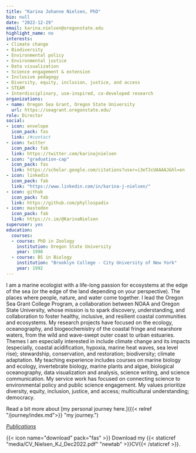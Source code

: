 ```yaml
---
title: "Karina Johanne Nielsen, PhD"
bio: null
date: "2022-12-29"
email: karina.nielsen@oregonstate.edu
highlight_name: no
interests:
- Climate change
- Biodiversity
- Environmental policy
- Environmental justice
- Data visualization
- Science engagement & extension
- Inclusive pedagogy
- Diversity, equity, inclusion, justice, and access
- STEAM
- Interdisciplinary, use-inspired, co-developed research
organizations:
- name: Oregon Sea Grant, Oregon State University
  url: https://seagrant.oregonstate.edu/
role: Director
social:
- icon: envelope
  icon_pack: fas
  link: /#contact
- icon: twitter
  icon_pack: fab
  link: https://twitter.com/karinajnielsen
- icon: "graduation-cap"
  icon_pack: fas
  link: https://scholar.google.com/citations?user=i3eTJcUAAAAJ&hl=en
- icon: linkedin
  icon_pack: fab
  link: "https://www.linkedin.com/in/karina-j-nielsen/"
- icon: github
  icon_pack: fab
  link: https://github.com/phyllospadix
- icon: mastodon
  icon_pack: fab
  link: https://c.im/@KarinaNielsen
superuser: yes
education:
  courses:
  - course: PhD in Zoology
    institution: Oregon State University
    year: 1998
  - course: BS in Biology
    institution: "Brooklyn College - City University of New York"
    year: 1992
---
```


I am a marine ecologist with a life-long passion for ecosystems at the edge of the sea (or the edge of the land depending on your perspective). The places where people, nature, and water come together. I lead the Oregon Sea Grant College Program, a collaboration between NOAA and Oregon State University, whose mission is to spark discovery, understanding, and collaboration to foster healthy, inclusive, and resilient coastal communities and ecosystems. My research projects have focused on the ecology, oceanography, and biogeochemistry of the coastal fringe and nearshore waters, from the wild and wave-swept outer coast to urban estuaries. Themes I am especially interested in include climate change and its impacts (especially, coastal acidification, hypoxia, marine heat waves, sea level rise); stewardship, conservation, and restoration; biodiversity; climate adaptation. My teaching experience includes courses on marine biology and ecology, invertebrate biology, marine plants and algae, biological oceanography, data visualization and analysis, science writing, and science communication. My service work has focused on connecting science to environmental policy and public science engagement. My values prioritize diversity, equity, inclusion, justice, and access; multicultural understanding; democracy. 

Read a bit more about [my personal journey here.]({{< relref "/journey/index.md">}} "my journey.")

[*Publications*](https://scholar.google.com/citations?user=i3eTJcUAAAAJ&hl=en&authuser=1)

{{< icon name="download" pack="fas" >}} Download my {{< staticref "media/CV_Nielsen_KJ_Dec2022.pdf" "newtab" >}}CV{{< /staticref >}}.
